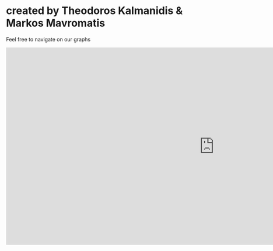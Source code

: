 <!DOCTYPE html>
<html>
<head>
<title>ChemInformatics Capstone Project </title>
</head>
<body>

<h1>created by Theodoros Kalmanidis & Markos Mavromatis</h1>
<p>Feel free to navigate on our graphs</p>
<iframe width="1140" height="541.25" src="https://app.powerbi.com/reportEmbed?reportId=76822126-592e-4701-b2c6-f496fc906648&autoAuth=true&ctid=6ca36a40-00a4-4673-bdb8-50ef055d88a5&config=eyJjbHVzdGVyVXJsIjoiaHR0cHM6Ly93YWJpLW5vcnRoLWV1cm9wZS1yZWRpcmVjdC5hbmFseXNpcy53aW5kb3dzLm5ldC8ifQ%3D%3D" frameborder="0" allowFullScreen="true"></iframe>

</body>
</html>

